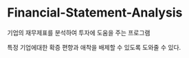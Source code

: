 # Financial-Statement-Analysis
기업의 재무제표를 분석하여 투자에 도움을 주는 프로그램

특정 기업에대한 확증 편향과 애착을 배제할 수 있도록 도와줄 수 있다.

